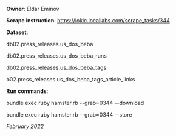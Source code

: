 **Owner**: Eldar Eminov
 
**Scrape instruction**: https://lokic.locallabs.com/scrape_tasks/344

**Dataset**: 

db02.press_releases.us_dos_beba

db02.press_releases.us_dos_beba_runs

db02.press_releases.us_dos_beba_tags

b02.press_releases.us_dos_beba_tags_article_links

**Run commands**: 

bundle exec ruby hamster.rb --grab=0344 --download

bundle exec ruby hamster.rb --grab=0344 --store

_February 2022_
